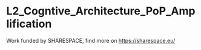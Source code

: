 # L2_Cogntive_Architecture_PoP_Amplification
Work funded by SHARESPACE, find more on https://sharespace.eu/
